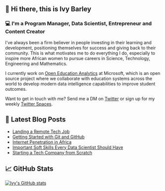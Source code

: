 ## 🤩 Hi there, this is Ivy Barley

### 💻 I'm a Program Manager, Data Scientist, Entrepreneur and Content Creator

I've always been a firm believer in people investing in their learning and development, positioning themselves for success and giving back to their community. This is what motivates me to do everything I do, especially to inspire more African women to pursue careers in Science, Technology, Engineering and Mathematics.

I currently work on [Open Education Analytics](https://github.com/microsoft/OpenEduAnalytics) at Microsoft, which is an open source project where we collaborate with education systems across the world to develop modern data intelligence capabilities to improve student outcomes.

Want to get in touch with me? Send me a DM on [Twitter](https://twitter.com/ivybarley) or sign up for my weekly [Twitter Spaces](http://spaceswithivy.com).


## 📝 Latest Blog Posts
- [Landing a Remote Tech Job](https://medium.com/@ivybarley/tips-to-help-you-land-a-remote-tech-job-cd45f91a6060)
- [Getting Started with Git and GitHub](https://medium.com/@ivybarley/git-and-github-for-data-scientists-getting-started-b023b10a9c3e)
- [Internet Penetration in Africa](https://medium.com/@ivybarley/internet-penetration-in-africa-7d76ec2f44f0)
- [Important Soft Skills Every Data Scientist Should Have](https://medium.com/@ivybarley/important-soft-skills-to-have-as-a-data-scientist-927f151eb6db)
- [Starting a Tech Company from Scratch](https://medium.com/@ivybarley/what-to-know-to-get-started-as-a-tech-entrepreneur-efec83c0a73f)

## 📈 GitHub Stats 

[![Ivy's GitHub stats](https://github-readme-stats.vercel.app/api?username=ivybarley)](https://github.com/ivybarley)
